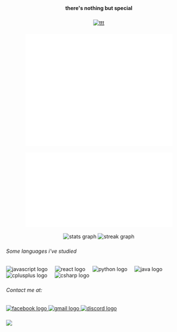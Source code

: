 <br clear="both">

<h4 align="center">there's nothing but special</h4>

###



<div align="center">
       <a href="https://lynnhatsuki-portfolio.netlify.app/" target="_blank" alt="my portfolio"><img src="https://github.com/user-attachments/assets/fe9ff2d2-2cd2-4c6e-a23e-e150b2d05140" alt="ttt" width="1050" height="174"></a>
</div>


###

<div align="center">
      <p><img src="/github-metrics.svg" alt="Metrics" width="400"></p>
      <p><img src="/metrics.plugin.anilist.characters.svg" alt="fav-chars" width="400"></p>
</div>

<div align="center">
  <img src="https://github-readme-stats.vercel.app/api?username=lynnhatsuki3010&hide_title=false&hide_rank=false&show_icons=true&include_all_commits=true&count_private=true&disable_animations=false&theme=dracula&locale=en&hide_border=false&order=1" height="150" alt="stats graph"  />
  <img src="https://streak-stats.demolab.com?user=lynnhatsuki3010&locale=en&mode=daily&theme=dracula&hide_border=false&border_radius=5&order=3" height="150" alt="streak graph"  />
</div>

###


###

<h6 align="left">Some languages i've studied</h6>

###

<div align="left">
  <img src="https://cdn.jsdelivr.net/gh/devicons/devicon/icons/javascript/javascript-original.svg" height="40" alt="javascript logo"  />
  <img width="12" />
  <img src="https://cdn.jsdelivr.net/gh/devicons/devicon/icons/react/react-original.svg" height="40" alt="react logo"  />
  <img width="12" />
  <img src="https://cdn.jsdelivr.net/gh/devicons/devicon/icons/python/python-original.svg" height="40" alt="python logo"  />
  <img width="12" />
  <img src="https://cdn.jsdelivr.net/gh/devicons/devicon/icons/java/java-original.svg" height="40" alt="java logo"  />
  <img width="12" />
  <img src="https://cdn.jsdelivr.net/gh/devicons/devicon/icons/cplusplus/cplusplus-original.svg" height="40" alt="cplusplus logo"  />
  <img width="12" />
  <img src="https://cdn.jsdelivr.net/gh/devicons/devicon/icons/csharp/csharp-original.svg" height="40" alt="csharp logo"  />
</div>

###

<h6 align="left">Contact me at:</h6>

###

<div align="left">
  <a href="https://www.facebook.com/hatsuki.3010/" target="_blank">
    <img src="https://raw.githubusercontent.com/maurodesouza/profile-readme-generator/master/src/assets/icons/social/facebook/default.svg" width="45" height="35" alt="facebook logo"  />
  </a>
  <a href="lyn.nhi3010@gmail.com" target="_blank">
    <img src="https://raw.githubusercontent.com/maurodesouza/profile-readme-generator/master/src/assets/icons/social/gmail/default.svg" width="45" height="35" alt="gmail logo"  />
  </a>
  <a href="lynnhatsuki#7900" target="_blank">
    <img src="https://raw.githubusercontent.com/maurodesouza/profile-readme-generator/master/src/assets/icons/social/discord/default.svg" width="45" height="35" alt="discord logo"  />
  </a>
</div>


###

<img align="left" src="https://visitor-badge.laobi.icu/badge?page_id=lynnhatsuki3010.lynnhatsuki3010&"  />

###
